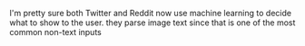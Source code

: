 I'm pretty sure both Twitter and Reddit now use machine learning to decide what to show to the user. they parse image text since that is one of the most common non-text inputs
